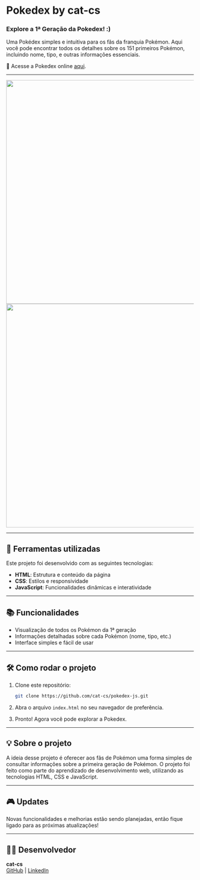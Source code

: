 # Pokedex by cat-cs

### Explore a 1ª Geração da Pokedex!  :)
Uma Pokédex simples e intuitiva para os fãs da franquia Pokémon. Aqui você pode encontrar todos os detalhes sobre os 151 primeiros Pokémon, incluindo nome, tipo, e outras informações essenciais.

🔗 Acesse a Pokedex online [aqui](https://cat-cs.github.io/pokedex-js/).

---

<div style="text-align: center;">
  <img src="https://github.com/user-attachments/assets/d66c409c-1402-4fda-9baf-fbc98185c51f" width="600" />
</div>

<div style="text-align: center;">
  <img src="https://github.com/user-attachments/assets/93490e0f-782e-4596-9c38-6abdde1bf369" width="600" />
</div>

---

## 🚀 Ferramentas utilizadas

Este projeto foi desenvolvido com as seguintes tecnologias:

- **HTML**: Estrutura e conteúdo da página
- **CSS**: Estilos e responsividade
- **JavaScript**: Funcionalidades dinâmicas e interatividade

---

## 📚 Funcionalidades

- Visualização de todos os Pokémon da 1ª geração
- Informações detalhadas sobre cada Pokémon (nome, tipo, etc.)
- Interface simples e fácil de usar

---

## 🛠️ Como rodar o projeto

1. Clone este repositório:
    ```bash
    git clone https://github.com/cat-cs/pokedex-js.git
    ```

2. Abra o arquivo `index.html` no seu navegador de preferência.

3. Pronto! Agora você pode explorar a Pokedex.

---

## 💡 Sobre o projeto

A ideia desse projeto é oferecer aos fãs de Pokémon uma forma simples de consultar informações sobre a primeira geração de Pokémon. O projeto foi feito como parte do aprendizado de desenvolvimento web, utilizando as tecnologias HTML, CSS e JavaScript.

---

## 🎮 Updates

Novas funcionalidades e melhorias estão sendo planejadas, então fique ligado para as próximas atualizações!

---

## 👨‍💻 Desenvolvedor

**cat-cs**  
[GitHub](https://github.com/cat-cs) | [LinkedIn](https://www.linkedin.com/in/cat-cs)

